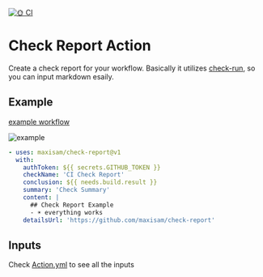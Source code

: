 [![🌞 CI](https://github.com/maxisam/check-report/actions/workflows/CI.yml/badge.svg)](https://github.com/maxisam/check-report/actions/workflows/CI.yml)

# Check Report Action

Create a check report for your workflow. Basically it utilizes [check-run](https://docs.github.com/en/rest/reference/checks#create-a-check-run), so you can input markdown esaily.

## Example

[example workflow](https://github.com/maxisam/check-report/runs/5468373477?check_suite_focus=true)

![example](https://user-images.githubusercontent.com/456807/157306240-dc0b18fa-8abc-4dcd-8bd0-b5f0398c0f6d.png)

```yml
- uses: maxisam/check-report@v1
  with:
    authToken: ${{ secrets.GITHUB_TOKEN }}
    checkName: 'CI Check Report'
    conclusion: ${{ needs.build.result }}
    summary: 'Check Summary'
    content: |
      ## Check Report Example
      - ☀️ everything works
    detailsUrl: 'https://github.com/maxisam/check-report'
```

## Inputs

Check [Action.yml](https://github.com/maxisam/check-report/blob/main/action.yml) to see all the inputs
